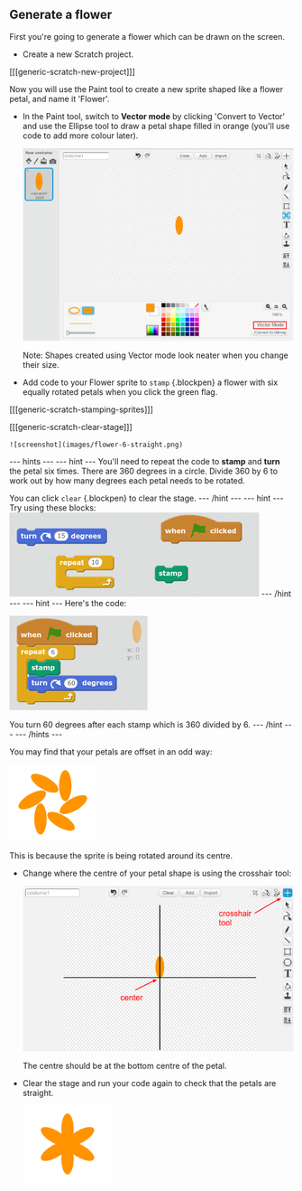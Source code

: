 ## Generate a flower

First you're going to generate a flower which can be drawn on the screen. 

+ Create a new Scratch project. 

[[[generic-scratch-new-project]]]

Now you will use the Paint tool to create a new sprite shaped like a flower petal, and name it 'Flower'. 

+ In the Paint tool, switch to **Vector mode** by clicking 'Convert to Vector' and use the Ellipse tool to draw a petal shape filled in orange (you'll use code to add more colour later). 

    ![screenshot](images/flower-petal.png)

	Note: Shapes created using Vector mode look neater when you change their size. 

+ Add code to your Flower sprite to `stamp` {.blockpen} a flower with six equally rotated petals when you click the green flag. 

[[[generic-scratch-stamping-sprites]]]

[[[generic-scratch-clear-stage]]]

	![screenshot](images/flower-6-straight.png)

--- hints ---
--- hint ---
You'll need to repeat the code to __stamp__ and __turn__ the petal six times. 
There are 360 degrees in a circle. Divide 360 by 6 to work out by how many degrees each petal needs to be rotated. 

You can click `clear` {.blockpen} to clear the stage. 
--- /hint ---
--- hint ---
Try using these blocks:
![screenshot](images/flower-6-blocks.png)
--- /hint ---
--- hint ---
Here's the code:

![screenshot](images/flower-6-code.png)

You turn 60 degrees after each stamp which is 360 divided by 6.
--- /hint ---
--- /hints ---

You may find that your petals are offset in an odd way:

![screenshot](images/flower-6-offset.png)

This is because the sprite is being rotated around its centre. 

+ Change where the centre of your petal shape is using the crosshair tool:

	![screenshot](images/flower-crosshair.png)

	The centre should be at the bottom centre of the petal. 

+ Clear the stage and run your code again to check that the petals are straight.

	![screenshot](images/flower-6-straight.png)
	












